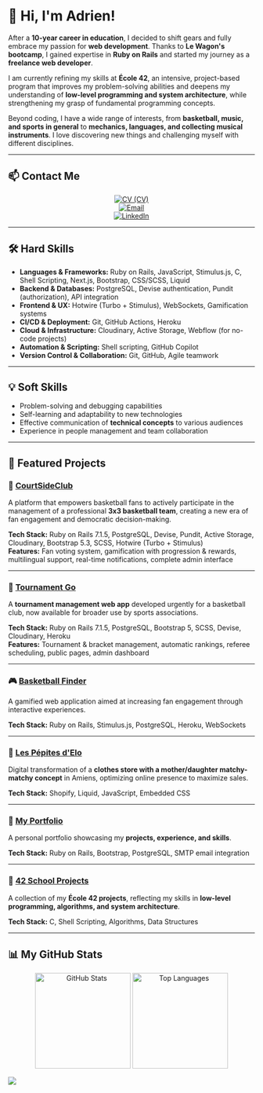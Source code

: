 # 👋 Hi, I'm Adrien!

After a **10-year career in education**, I decided to shift gears and fully embrace my passion for **web development**. Thanks to **Le Wagon's bootcamp**, I gained expertise in **Ruby on Rails** and started my journey as a **freelance web developer**.

I am currently refining my skills at **École 42**, an intensive, project-based program that improves my problem-solving abilities and deepens my understanding of **low-level programming and system architecture**, while strengthening my grasp of fundamental programming concepts.

Beyond coding, I have a wide range of interests, from **basketball, music, and sports in general** to **mechanics, languages, and collecting musical instruments**. I love discovering new things and challenging myself with different disciplines.

---

## 📫 Contact Me
<div align="center">

[![CV (CV)](https://img.shields.io/badge/CV-0d1117?style=for-the-badge)](https://www.adrien-regis.site/telecharger-cv)  
[![Email](https://img.shields.io/badge/Email-0d1117?style=for-the-badge&logo=envelope&logoColor=white)](mailto:adrien.regis@gmail.com)  
[![LinkedIn](https://img.shields.io/badge/LinkedIn-0d1117.svg?style=for-the-badge&logo=linkedin&logoColor=white)](https://linkedin.com/in/adrien-regis)

</div>

---

## 🛠 Hard Skills

- **Languages & Frameworks:** Ruby on Rails, JavaScript, Stimulus.js, C, Shell Scripting, Next.js, Bootstrap, CSS/SCSS, Liquid  
- **Backend & Databases:** PostgreSQL, Devise authentication, Pundit (authorization), API integration  
- **Frontend & UX:** Hotwire (Turbo + Stimulus), WebSockets, Gamification systems  
- **CI/CD & Deployment:** Git, GitHub Actions, Heroku  
- **Cloud & Infrastructure:** Cloudinary, Active Storage, Webflow (for no-code projects)  
- **Automation & Scripting:** Shell scripting, GitHub Copilot  
- **Version Control & Collaboration:** Git, GitHub, Agile teamwork  

---

## 💡 Soft Skills

- Problem-solving and debugging capabilities  
- Self-learning and adaptability to new technologies  
- Effective communication of **technical concepts** to various audiences  
- Experience in people management and team collaboration  

---

## 🌟 Featured Projects

### 🏀 [CourtSideClub](https://www.courtsideclub.io)
A platform that empowers basketball fans to actively participate in the management of a professional **3x3 basketball team**, creating a new era of fan engagement and democratic decision-making.  

**Tech Stack:** Ruby on Rails 7.1.5, PostgreSQL, Devise, Pundit, Active Storage, Cloudinary, Bootstrap 5.3, SCSS, Hotwire (Turbo + Stimulus)  
**Features:** Fan voting system, gamification with progression & rewards, multilingual support, real-time notifications, complete admin interface  

---

### 🏀 [Tournament Go](https://www.tournamentgo.live)
A **tournament management web app** developed urgently for a basketball club, now available for broader use by sports associations.  

**Tech Stack:** Ruby on Rails 7.1.5, PostgreSQL, Bootstrap 5, SCSS, Devise, Cloudinary, Heroku  
**Features:** Tournament & bracket management, automatic rankings, referee scheduling, public pages, admin dashboard  

---

### 🎮 [Basketball Finder](https://www.findtheplayer.quest)
A gamified web application aimed at increasing fan engagement through interactive experiences.  

**Tech Stack:** Ruby on Rails, Stimulus.js, PostgreSQL, Heroku, WebSockets  

---

### 🛒 [Les Pépites d'Elo](https://lespepitesdelo.com/)
Digital transformation of a **clothes store with a mother/daughter matchy-matchy concept** in Amiens, optimizing online presence to maximize sales.  

**Tech Stack:** Shopify, Liquid, JavaScript, Embedded CSS  

---

### 💼 [My Portfolio](https://www.adrien-regis.site)
A personal portfolio showcasing my **projects, experience, and skills**.  

**Tech Stack:** Ruby on Rails, Bootstrap, PostgreSQL, SMTP email integration  

---

### 📂 [42 School Projects](https://github.com/Reaven23/Projets_42)
A collection of my **École 42 projects**, reflecting my skills in **low-level programming, algorithms, and system architecture**.  

**Tech Stack:** C, Shell Scripting, Algorithms, Data Structures  

---

## 📊 My GitHub Stats
<div align="center">
    <img src="https://github-readme-stats.vercel.app/api?username=Reaven23&theme=transparent&show_icons=true&layout=compact&line_height=25&title_color=fff&text_color=e6edf3&icon_color=9f9f9f&bg_color=0d1117&custom_title=My%20GitHub%20stats%20%26%20most%20used%20languages&width=250&cache_seconds=1"
            alt="GitHub Stats"
            height=195>
    <img src="https://github-readme-stats.vercel.app/api/top-langs/?username=Reaven23&langs_count=5&theme=transparent&layout=donut&hide_border=false&title_color=fff&text_color=e6edf3&bg_color=0d1117&hide_title=true&chart_width=200&cache_seconds=1"
            alt="Top Languages"
            height=195/>
</div>

![](https://hit.yhype.me/github/profile?user_id=135851401)

